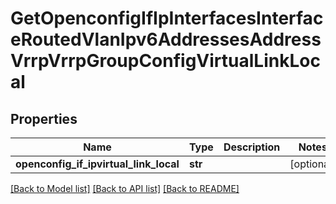 # GetOpenconfigIfIpInterfacesInterfaceRoutedVlanIpv6AddressesAddressVrrpVrrpGroupConfigVirtualLinkLocal

## Properties
Name | Type | Description | Notes
------------ | ------------- | ------------- | -------------
**openconfig_if_ipvirtual_link_local** | **str** |  | [optional] 

[[Back to Model list]](../README.md#documentation-for-models) [[Back to API list]](../README.md#documentation-for-api-endpoints) [[Back to README]](../README.md)


